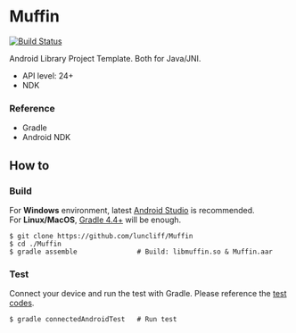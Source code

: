 # Muffin
[![Build Status](https://travis-ci.org/luncliff/Muffin.svg?branch=master)](https://travis-ci.org/luncliff/Muffin)

Android Library Project Template. Both for Java/JNI.

  - API level: 24+
  - NDK

### Reference
 - Gradle
 - Android NDK

## How to
### Build
For **Windows** environment, latest [Android Studio](https://developer.android.com/studio/) is recommended.   
For **Linux/MacOS**, [Gradle 4.4+](https://gradle.org/) will be enough.   

```console
$ git clone https://github.com/luncliff/Muffin
$ cd ./Muffin
$ gradle assemble               # Build: libmuffin.so & Muffin.aar
```

### Test
Connect your device and run the test with Gradle.
Please reference the [test codes](./android/test/muffin/). 
```console
$ gradle connectedAndroidTest   # Run test
```

